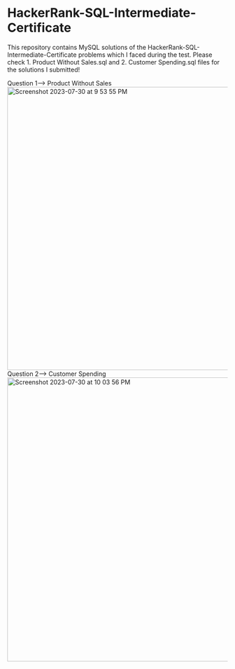 # HackerRank-SQL-Intermediate-Certificate

This repository contains MySQL solutions of the HackerRank-SQL-Intermediate-Certificate problems which I faced during the test. Please check 1. Product Without Sales.sql and 2. Customer Spending.sql files for the solutions I submitted!


Question 1--> Product Without Sales
<img width="646" alt="Screenshot 2023-07-30 at 9 53 55 PM" src="https://github.com/badalsingh01/HackerRank-SQL-Intermediate-Certificate/assets/99376974/5931aee5-0746-4697-b4de-03deef6f13ff">
Question 2--> Customer Spending
<img width="648" alt="Screenshot 2023-07-30 at 10 03 56 PM" src="https://github.com/badalsingh01/HackerRank-SQL-Intermediate-Certificate/assets/99376974/fcc65894-4b87-4362-8523-fd7043a035bc">






